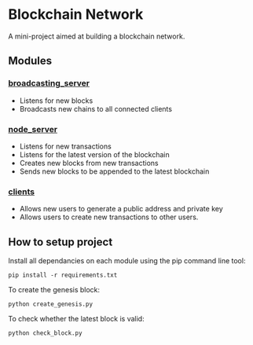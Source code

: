 # Blockchain Network
A mini-project aimed at building a blockchain network. 

## Modules

### [broadcasting_server](/broadcasting_server)
- Listens for new blocks
- Broadcasts new chains to all connected clients

### [node_server](/node_server)
- Listens for new transactions 
- Listens for the latest version of the blockchain
- Creates new blocks from new transactions
- Sends new blocks to be appended to the latest blockchain

### [clients](/clients)
- Allows new users to generate a public address and private key
- Allows users to create new transactions to other users.

## How to setup project

Install all dependancies on each module using the pip command line tool: 

`pip install -r requirements.txt`

To create the genesis block: 

`python create_genesis.py`

To check whether the latest block is valid: 

`python check_block.py`
